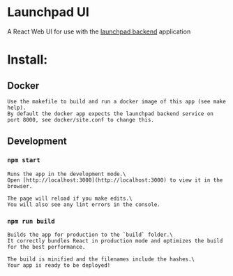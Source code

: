 # Launchpad UI

A React Web UI for use with the [launchpad backend](https://github.com/n1mras/launchpad) application

# Install:
 ## Docker
    Use the makefile to build and run a docker image of this app (see make help).
    By default the docker app expects the launchpad backend service on port 8000, see docker/site.conf to change this.  
 
## Development
### `npm start`
    
    Runs the app in the development mode.\
    Open [http://localhost:3000](http://localhost:3000) to view it in the browser.
    
    The page will reload if you make edits.\
    You will also see any lint errors in the console.

### `npm run build`
    
    Builds the app for production to the `build` folder.\
    It correctly bundles React in production mode and optimizes the build for the best performance.
    
    The build is minified and the filenames include the hashes.\
    Your app is ready to be deployed!